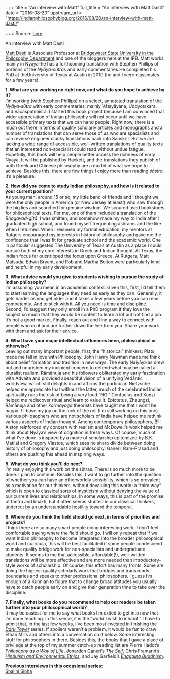 +++
title = "An interview with Matt"
full_title = "An interview with Matt Dasti"
date = "2016-08-20"
upstream_url = "https://indianphilosophyblog.org/2016/08/20/an-interview-with-matt-dasti/"

+++
Source: [here](https://indianphilosophyblog.org/2016/08/20/an-interview-with-matt-dasti/).

An interview with Matt Dasti

[Matt Dasti](https://sites.google.com/site/matthewdasti/Home) is
Associate Professor at [Bridgewater State University in the Philosophy
Department](http://www.bridgew.edu/academics/colleges-departments/department-philosophy)
and one of the bloggers here at the IPB. Matt works mainly in Nyāya–he
has a forthcoming translation with Stephen Phillips of portions of the
*Nyāya-sūtras* and early commentaries.He completed his PhD at
theUniversity of Texas at Austin in 2010 (he and I were classmates for
a few years).

**1. What are you working on right now, and what do you hope to achieve
by it?**  
I’m working (with Stephen Phillips) on a select, annotated translation
of the *Nyāya-sūtra* with early commentaries, mainly Vātsyāyana,
Uddyotakara, and Vācaspatimiśra. I started this book project because I
am convinced that wider appreciation of Indian philosophy will not occur
until we have accessible primary texts that we can hand people. Right
now, there is a much out there in terms of quality scholarly articles
and monographs and a number of translations that can serve those of us
who are specialists and can reverse engineer clunky translations back
into Sanskrit. But we are lacking a wide range of accessible,
well-written translations of quality texts that an interested
non-specialist could read without undue fatigue. Hopefully, this book
will help people better access the richness of early Nyāya. It will be
published by Hackett, and the translations they publish of both Greek
and Chinese philosophy are a model of what we hope to achieve. Besides
this, there are few things I enjoy more than reading *śāstra*. It’s a
pleasure.

**2. How did you come to study Indian philosophy, and how is it related
to your current position?**  
As young man, around 15 or so, my little band of friends and I thought
we were the only people in America (or New Jersey at least!) who saw
through the big lies and searched for genuine wisdom. We scoured used
bookstores for philosophical texts. For me, one of them included a
translation of the *Bhagavad-gītā*. I was smitten, and somehow made my
way to India after I graduated high school, and found myself frequenting
ashrams and the like when I returned. When I resumed my formal
education, my mentors at Rutgers encouraged my interests in history of
philosophy and gave me the confidence that I was fit for graduate school
and the academic world. One in particular suggested The University of
Texas at Austin as a place I could pursue both of my core interests in
Greek and Indian thought. At Texas, the Indian focus far outstripped the
focus upon Greece. At Rutgers, Matt Matsuda, Edwin Bryant, and Rob and
Martha Bolton were particularly kind and helpful in my early
development.

**3. What advice would you give to students wishing to pursue the study
of Indian philosophy?**  
I’m assuming you mean in an academic context. Given this, first, I’d
tell them to start learning the languages they need as early as they
can. Generally, it gets harder as you get older and it takes a few years
before you can read competently. And to stick with it. All you need is
time and discipline. Second, I’d suggest they only enroll in a PhD
program if they love the subject so much that they would be content to
learn a lot but not find a job. It’s not a good market. Finally, reach
out and find a way to connect with people who do it and are further down
the line from you. Share your work with them and ask for their advice.

**4. What have your major intellectual influences been, philosophical or
otherwise?**  
Leaving out many important people, first, the “historical” thinkers:
Plato made me fall in love with Philosophy. John Henry Newman made me
think about belief formation and tradition in new ways. The early
Naiyāyikas drew out and nourished my incipient concern to defend what
may be called a pluralist realism. Rāmānuja and his followers
obliterated my early fascination with Advaita and provided abeautiful
vision of a unifying Vedāntic worldview, which still delights in and
affirms the particular. Nietzsche helped me appreciate that without the
latter, much of the celebrated Indian spirituality runs the risk of
being a very loud “NO.” Confucius and Xunzi helped me rediscover ritual
and learn to value it. Epictetus, Zhaungzi, Rāmānuja and other
*karmayoga* theorists have taught me that I won’t be happy if I base my
joy on the luck of the roll (I’m still working on this one). Various
philosophers who are not scholars of India have helped me rethink
various aspects of Indian thought. Among contemporary philosophers, Bill
Alston reinforced my concern with realism and McDowell’s work helped me
think about Nyāya’s view of cognition in fresh ways. Of course, much of
what I’ve done is inspired by a mode of scholarship epitomized by B.K.
Matilal and Gregory Vlastos, which sees no sharp divide between doing
history of philosophy and just doing philosophy. Ganeri, Ram-Prasad and
others are pushing this ahead in inspiring ways.

**5. What do you think you’ll do next?**  
I’m really enjoying this work on the sūtras. There is so much more to be
done. I plan to continue. Besides this, I want to go further into the
question of whether you can have an otherworldly sensibility, which is
so prevalent as a motivation for our thinkers, without devaluing this
world; a “third way” which is open to classical sorts of mysticism
without denying the value of our current lives and relationships. In
some ways, this is part of the promise of tantra and bhakti, but it
often seems stunted in our classical thinkers, undercut by an
understandable hostility toward the temporal.

**6. Where do you think the field should go next, in terms of priorities
and projects?**  
I think there are so many smart people doing interesting work. I don’t
feel comfortable saying where the field should go. I will only repeat
that if we want Indian philosophy to become integrated into the broader
philosophical world and curricula, this will be best facilitated if some
people condescend to make quality bridge work for non-specialists and
undergraduate students. It seems to me that accessible, affordable(!),
well-written translations will be more effective and are more needed
than introductory-style works of scholarship. Of course, this effort has
many fronts. Some are doing the highest quality scholarly work that
bridges and transcends boundaries and speaks to other professional
philosophers. I guess I’m enough of a Kuhnian to figure that to change
broad attitudes you usually have to catch people early on and give their
generation time to take over the discipline.

**7. Finally, what books do you recommend to help our readers be taken
further into your philosophical world?**  
It may be easiest for me to say what books I’m exited to get into now
that I’m done teaching. In this sense, it is the “world I wish to
inhabit.” I have to admit that, in the last few weeks, I’ve been most
invested in finishing the [*Dark
Tower*](http://stephenking.com/darktower/) series. If spoilers weren’t a
problem, it would be fun to draw Ethan Mills and others into a
conversation on it below. Some interesting stuff for philosophers in
there. Besides this, the books that I gave a place of privilege at the
top of my summer catch-up reading list are Pierre Hadot’s *[Philosophy
as a Way of
Life](http://www.wiley.com/WileyCDA/WileyTitle/productCd-0631180338.html)*,
Jonardon Ganeri’s *[The
Self](https://global.oup.com/academic/product/the-self-9780199652365?cc=sg&lang=en&)*,
Chris Framarin’s *[Hinduism and Environmental
Ethics](https://www.routledge.com/Hinduism-and-Environmental-Ethics-Law-Literature-and-Philosophy/Framarin/p/book/9780415711487)*,
and Jay Garfield’s *[Engaging
Buddhism](https://global.oup.com/academic/product/engaging-buddhism-9780190204341)*.

**Previous interviews in this occasional series:**  
[Shalini
Sinha](http://indianphilosophyblog.org/2016/07/30/an-interview-w…asional-series)
